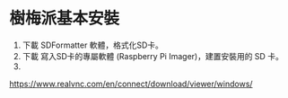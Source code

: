 <h1>樹梅派基本安裝</h1>

1) 下載 SDFormatter 軟體，格式化SD卡。
2) 下載 寫入SD卡的專屬軟體 (Raspberry Pi Imager)，建置安裝用的 SD 卡。
3) 




https://www.realvnc.com/en/connect/download/viewer/windows/
